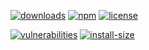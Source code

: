[![downloads][downloads]][downloads-url]
[![npm][npm]][npm-url]
[![license][license]][license-url]

[![vulnerabilities][vulnerabilities]][vulnerabilities-url]
[![install-size][install-size]][install-size-url]

[downloads]: https://img.shields.io/npm/dt/query-selector-all-shadow-root.svg
[downloads-url]: https://npmcharts.com/compare/query-selector-all-shadow-root
[npm]: https://img.shields.io/npm/v/query-selector-all-shadow-root
[npm-url]: https://www.npmjs.com/package/query-selector-all-shadow-root
[license]: https://img.shields.io/npm/l/query-selector-all-shadow-root
[license-url]: https://github.com/deleonio/javascript-utils/blob/main/LICENSE
[vulnerabilities]: https://img.shields.io/snyk/vulnerabilities/npm/query-selector-all-shadow-root
[vulnerabilities-url]: https://snyk.io/test/npm/query-selector-all-shadow-root
[install-size]: https://packagephobia.now.sh/badge?p=query-selector-all-shadow-root
[install-size-url]: https://packagephobia.now.sh/result?p=query-selector-all-shadow-root
